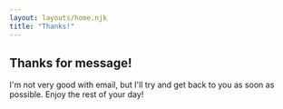 ```yaml
---
layout: layouts/home.njk
title: "Thanks!"
---
```


## Thanks for message!

I'm not very good with email, but I'll try and get back to you as soon as possible. Enjoy the rest of your day!
